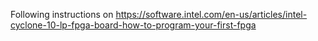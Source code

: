 Following instructions on https://software.intel.com/en-us/articles/intel-cyclone-10-lp-fpga-board-how-to-program-your-first-fpga
